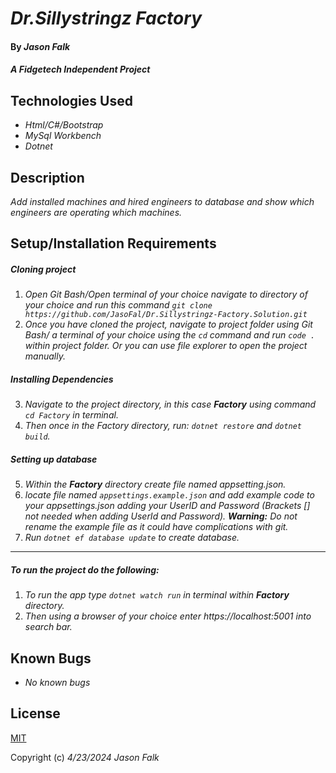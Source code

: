 # _Dr.Sillystringz Factory_

#### By _**Jason Falk**_

#### _A Fidgetech Independent Project_

## Technologies Used

* _Html/C#/Bootstrap_
* _MySql Workbench_
* _Dotnet_

## Description

_Add installed machines and hired engineers to database and show which engineers are operating which machines._

## Setup/Installation Requirements

##### Cloning project

1. _Open Git Bash/Open terminal of your choice navigate to directory of your choice and run this command `git clone https://github.com/JasoFal/Dr.Sillystringz-Factory.Solution.git`_
2. _Once you have cloned the project, navigate to project folder using Git Bash/ a terminal of your choice using the `cd` command and run `code .` within project folder. Or you can use file explorer to open the project manually._

##### Installing Dependencies

3. _Navigate to the project directory, in this case **Factory** using command `cd Factory` in terminal._
4. _Then once in the Factory directory, run: `dotnet restore` and `dotnet build`._

##### Setting up database

5. _Within the **Factory** directory create file named appsetting.json._
6. _locate file named `appsettings.example.json` and add example code to your appsettings.json adding your UserID and Password (Brackets [] not needed when adding UserId and Password). **Warning:** Do not rename the example file as it could have complications with git._
7. _Run `dotnet ef database update` to create database._
------------------
##### To run the project do the following:
1. _To run the app type `dotnet watch run` in terminal within **Factory** directory._
2. _Then using a browser of your choice enter https://localhost:5001 into search bar._

## Known Bugs

* _No known bugs_

## License

[MIT](License.md)

Copyright (c) _4/23/2024_ _Jason Falk_